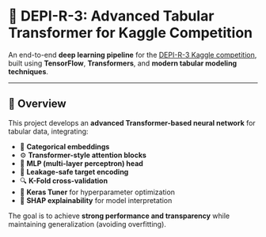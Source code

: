 # 🧠 DEPI-R-3: Advanced Tabular Transformer for Kaggle Competition

An end-to-end **deep learning pipeline** for the [DEPI-R-3 Kaggle competition](https://www.kaggle.com/competitions/depi-r-3-competition-1/overview), built using **TensorFlow**, **Transformers**, and **modern tabular modeling techniques**.

---

## 🚀 Overview

This project develops an **advanced Transformer-based neural network** for tabular data, integrating:

- 🧩 **Categorical embeddings**
- ⚙️ **Transformer-style attention blocks**
- 🔁 **MLP (multi-layer perceptron) head**
- 🧮 **Leakage-safe target encoding**
- 🔍 **K-Fold cross-validation**
- 🎯 **Keras Tuner** for hyperparameter optimization
- 🔬 **SHAP explainability** for model interpretation

The goal is to achieve **strong performance and transparency** while maintaining generalization (avoiding overfitting).


